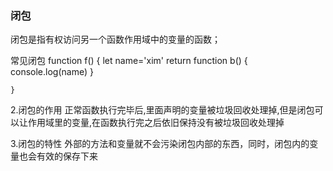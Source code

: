### 闭包
闭包是指有权访问另一个函数作用域中的变量的函数；

常见闭包
  function f() {
        let name='xim'
        return function b() {
            console.log(name)
        }

    }
    
 2.闭包的作用
正常函数执行完毕后,里面声明的变量被垃圾回收处理掉,但是闭包可以让作用域里的变量,在函数执行完之后依旧保持没有被垃圾回收处理掉

3.闭包的特性
外部的方法和变量就不会污染闭包内部的东西，同时，闭包内的变量也会有效的保存下来

